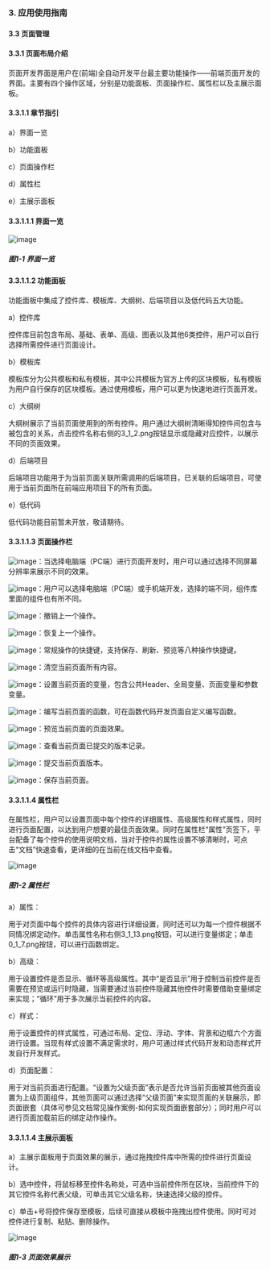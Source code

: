 ### 3. 应用使用指南

#### 3.3 页面管理

#### 3.3.1 页面布局介绍

页面开发界面是用户在(前端)全自动开发平台最主要功能操作——前端页面开发的界面。主要有四个操作区域，分别是功能面板、页面操作栏、属性栏以及主展示面板。

#### 3.3.1.1 章节指引

a）界面一览

b）功能面板

c）页面操作栏

d）属性栏

e）主展示面板

#### 3.3.1.1.1 界面一览

![image](https://user-images.githubusercontent.com/79617492/215439130-7e552ea5-de8e-4e93-ab6b-a7baf3219e25.png)

##### 图1-1 界面一览

#### 3.3.1.1.2 功能面板

功能面板中集成了控件库、模板库、大纲树、后端项目以及低代码五大功能。

a）控件库

控件库目前包含布局、基础、表单、高级、图表以及其他6类控件，用户可以自行选择所需控件进行页面设计。

b）模板库

模板库分为公共模板和私有模板，其中公共模板为官方上传的区块模板，私有模板为用户自行保存的区块模板。通过使用模板，用户可以更为快速地进行页面开发。

c）大纲树

大纲树展示了当前页面使用到的所有控件。用户通过大纲树清晰得知控件间包含与被包含的关系，点击控件名称右侧的3_1_2.png按钮显示或隐藏对应控件，以展示不同的页面效果。

d）后端项目

后端项目功能用于为当前页面关联所需调用的后端项目，已关联的后端项目，可使用于当前页面所在前端应用项目下的所有页面。

e）低代码

低代码功能目前暂未开放，敬请期待。

#### 3.3.1.1.3 页面操作栏

![image](https://user-images.githubusercontent.com/79617492/215439162-cb686020-6363-4972-83e4-d0f95065170e.png)：当选择电脑端（PC端）进行页面开发时，用户可以通过选择不同屏幕分辨率来展示不同的效果。

![image](https://user-images.githubusercontent.com/79617492/215439197-04279ca3-a84a-449e-9a7b-bb68cd4e5c6e.png)：用户可以选择电脑端（PC端）或手机端开发，选择的端不同，组件库里面的组件也有所不同。

![image](https://user-images.githubusercontent.com/79617492/215439466-99ac8bc3-47b2-4a62-95a3-5a790e10c99a.png)：撤销上一个操作。

![image](https://user-images.githubusercontent.com/79617492/215439613-10a044ac-4cec-4f88-870a-d9d5aaffbe4a.png)：恢复上一个操作。

![image](https://user-images.githubusercontent.com/79617492/215439652-d7c7a901-2c33-46d5-86b7-ffd697901996.png)：常规操作的快捷键，支持保存、刷新、预览等八种操作快捷键。

![image](https://user-images.githubusercontent.com/79617492/215439694-02515aed-5291-4e09-8308-b91c43571867.png)：清空当前页面所有内容。

![image](https://user-images.githubusercontent.com/79617492/215439828-0a9c1f17-7855-43d8-a4dd-ea639fac438e.png)：设置当前页面的变量，包含公共Header、全局变量、页面变量和参数变量。

![image](https://user-images.githubusercontent.com/79617492/215439854-f0477300-75a1-45d6-a497-fa331926b4a4.png)：编写当前页面的函数，可在函数代码开发页面自定义编写函数。

![image](https://user-images.githubusercontent.com/79617492/215439904-45c39d72-841e-4210-9c89-a5340357dc34.png)：预览当前页面的页面效果。

![image](https://user-images.githubusercontent.com/79617492/215440083-a251463e-9efb-4378-8c46-bd7e101e88a8.png)：查看当前页面已提交的版本记录。

![image](https://user-images.githubusercontent.com/79617492/215440123-62e0ddf1-a8be-41fd-bcbe-e88ddebd4446.png)：提交当前页面版本。

![image](https://user-images.githubusercontent.com/79617492/215440139-4363d653-9031-4d25-83fa-ea0f2bc89ecb.png)：保存当前页面。

#### 3.3.1.1.4 属性栏

在属性栏，用户可以设置页面中每个控件的详细属性、高级属性和样式属性，同时进行页面配置，以达到用户想要的最佳页面效果。同时在属性栏“属性”页签下，平台配备了每个控件的使用说明文档，当对于控件的属性设置不够清晰时，可点击“文档”快速查看，更详细的在当前在线文档中查看。

![image](https://user-images.githubusercontent.com/79617492/215440179-b25f5d6f-045a-4173-ba40-3ba8a23c1aa0.png)

##### 图1-2 属性栏

a）属性：

用于对页面中每个控件的具体内容进行详细设置，同时还可以为每一个控件根据不同情况绑定动作。单击属性名称右侧3_1_13.png按钮，可以进行变量绑定；单击0_1_7.png按钮，可以进行函数绑定。

b）高级：

用于设置控件是否显示、循环等高级属性。其中“是否显示”用于控制当前控件是否需要在预览或运行时隐藏，当需要通过当前控件隐藏其他控件时需要借助变量绑定来实现；“循环”用于多次展示当前控件的内容。

c）样式：

用于设置控件的样式属性，可通过布局、定位、浮动、字体、背景和边框六个方面进行设置。当现有样式设置不满足需求时，用户可通过样式代码开发和动态样式开发自行开发样式。

d）页面配置：

用于对当前页面进行配置。“设置为父级页面”表示是否允许当前页面被其他页面设置为上级页面组件，其他页面可以通过选择“父级页面”来实现页面的关联展示，即页面嵌套（具体可参见文档常见操作案例-如何实现页面嵌套部分）；同时用户可以进行页面加载前后的绑定动作操作。

#### 3.3.1.1.4 主展示面板

a）主展示面板用于页面效果的展示，通过拖拽控件库中所需的控件进行页面设计。

b）选中控件，将鼠标移至控件名称处，可选中当前控件所在区块，当前控件下的其它控件名称代表父级，可单击其它父级名称，快速选择父级的控件。

c）单击+号将控件保存至模板，后续可直接从模板中拖拽出控件使用。同时可对控件进行复制、粘贴、删除操作。

![image](https://user-images.githubusercontent.com/79617492/215440207-76b3d7d3-d2ff-4f1a-80b2-b7b4abfe2450.png)

##### 图1-3 页面效果展示
